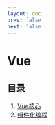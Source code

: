 ```yaml
---  
layout: doc
prev: false
next: false
---  
```


# Vue

## 目录

1. [Vue核心](/page/vue2/vue2)
2. [组件化编程](/page/vue2/component)

